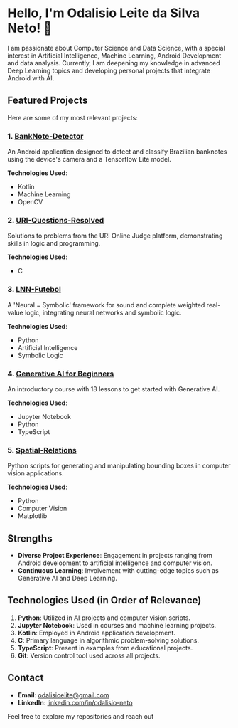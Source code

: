 # Hello, I'm Odalisio Leite da Silva Neto! 👋

I am passionate about Computer Science and Data Science, with a special interest in Artificial Intelligence, Machine Learning, Android Development and data analysis. Currently, I am deepening my knowledge in advanced Deep Learning topics and developing personal projects that integrate Android with AI.

## Featured Projects

Here are some of my most relevant projects:

### 1. [BankNote-Detector](https://github.com/Odalisio-Neto/BankNote-Detector)

An Android application designed to detect and classify Brazilian banknotes using the device's camera and a Tensorflow Lite model.

**Technologies Used**:
- Kotlin
- Machine Learning
- OpenCV

### 2. [URI-Questions-Resolved](https://github.com/Odalisio-Neto/URI-Questions-Resolved)

Solutions to problems from the URI Online Judge platform, demonstrating skills in logic and programming.

**Technologies Used**:
- C

### 3. [LNN-Futebol](https://github.com/Odalisio-Neto/LNN-Futebol)

A 'Neural = Symbolic' framework for sound and complete weighted real-value logic, integrating neural networks and symbolic logic.

**Technologies Used**:
- Python
- Artificial Intelligence
- Symbolic Logic

### 4. [Generative AI for Beginners](https://github.com/Odalisio-Neto/generative-ai-for-beginners-microsoft)

An introductory course with 18 lessons to get started with Generative AI.

**Technologies Used**:
- Jupyter Notebook
- Python
- TypeScript

### 5. [Spatial-Relations](https://github.com/Odalisio-Neto/Spatial-Relations)

Python scripts for generating and manipulating bounding boxes in computer vision applications.

**Technologies Used**:
- Python
- Computer Vision
- Matplotlib

## Strengths

- **Diverse Project Experience**: Engagement in projects ranging from Android development to artificial intelligence and computer vision.
- **Continuous Learning**: Involvement with cutting-edge topics such as Generative AI and Deep Learning.

## Technologies Used (in Order of Relevance)

1. **Python**: Utilized in AI projects and computer vision scripts.
2. **Jupyter Notebook**: Used in courses and machine learning projects.
3. **Kotlin**: Employed in Android application development.
4. **C**: Primary language in algorithmic problem-solving solutions.
6. **TypeScript**: Present in examples from educational projects.
7. **Git**: Version control tool used across all projects.

## Contact

- **Email**: odalisioelite@gmail.com
- **LinkedIn**: [linkedin.com/in/odalisio-neto](https://www.linkedin.com/in/odalisio-neto)

Feel free to explore my repositories and reach out
